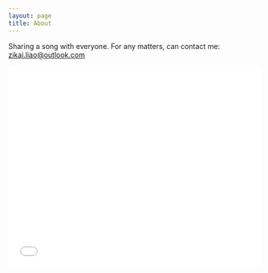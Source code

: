```yaml
---
layout: page
title: About
---
```


Sharing a song with everyone. For any matters, can contact me: <zikai.liao@outlook.com>


<iframe 
  src="//player.bilibili.com/player.html?isOutside=true&aid=247027840&bvid=BV1Yv411h71J&cid=308696368&p=1&autoplay=0&danmaku=0&start=80&t=1m20s&platform=html5"
  width="100%" 
  height="400px"
  frameborder="0" 
  scrolling="no" 
  allowfullscreen>
</iframe>